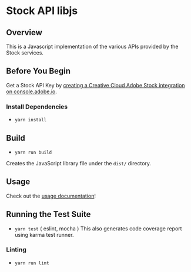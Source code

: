 # Stock API libjs

## Overview
This is a Javascript implementation of the various APIs provided by the Stock services.

## Before You Begin
Get a Stock API Key by [creating a Creative Cloud Adobe Stock integration on console.adobe.io](https://console.adobe.io/integrations/new).

### Install Dependencies
- `yarn install`

## Build
- `yarn run build`

Creates the JavaScript library file under the `dist/` directory.

## Usage
Check out the [usage documentation](USAGE.md)!

## Running the Test Suite
- `yarn test` ( eslint, mocha )
This also generates code coverage report using karma test runner.

### Linting
- `yarn run lint`
